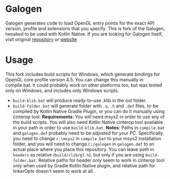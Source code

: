 Galogen
=======

Galogen generates code to load OpenGL entry points  for the exact API version,
profile and extensions that you specify. This is fork of the Galogen, tweaked to be used with Kotlin Native.
If you are looking for Galogen itself, visit original [repository](https://github.com/google/galogen) or [website](http://galogen.gpfault.net/)

Usage
=======

This fork includes build scripts for Windows, which generate bindings for OpenGL core profile version 4.5. You can change this manually in compile.bat.
It could probably work on other platforms too, but was tested only on Windows, and includes only Windows scripts.

* `build-klib.bat` will produce ready-to-use .klib in the out folder.
* `build-folder.bat` will generate folder with `.o`, `.h` and `.def` files, to-be compiled by Kotlin Native Gradle Plugin, or you can do it manually using cinterop tool.
**Requirements**:
You will need msys2 in order to use any of the build scripts. You will also need Kotlin Native cinterop tool available in your path in order to use `build-klib.bat`.
**Notes**:
Paths in `compile.bat` and `galogen.def` probably need to be adjusted for your PC.
Specifically, you need to change `c:\msys2` in `compile.bat` to your msys2 installation folder, and you will need to change `C:/galogen` in `galogen.def` to an actual place where you place this repository.
You can leave path in `headers` as relative (`build/clib/gl.h`), but only if you are using `build-folder.bat`.
Relative paths for header only seem to work in cinterop tool only when used by Gradle Kotlin Native plugin, and relative path for linkerOpts doesn't seem to work at all.
